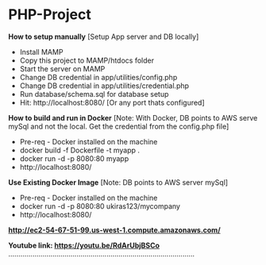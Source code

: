 # PHP-Project  

**How to setup manually** [Setup App server and DB locally]
- Install MAMP
- Copy this project to MAMP/htdocs folder
- Start the server on MAMP
- Change DB credential in app/utilities/config.php
- Change DB credential in app/utilities/credential.php
- Run database/schema.sql for database setup
- Hit: http://localhost:8080/ [Or any port thats configured]

**How to build and run in Docker** [Note: With Docker, DB points to AWS serve mySql and not the local. Get the credential from the config.php file]
- Pre-req - Docker installed on the machine
- docker build -f Dockerfile -t myapp .
- docker run -d -p 8080:80 myapp
- http://localhost:8080/

**Use Existing Docker Image** [Note: DB points to AWS server mySql]
- Pre-req - Docker installed on the machine
- docker run -d -p 8080:80 ukiras123/mycompany
- http://localhost:8080/

**http://ec2-54-67-51-99.us-west-1.compute.amazonaws.com/**

**Youtube link: https://youtu.be/RdArUbjBSCo**
.............................................................................................
